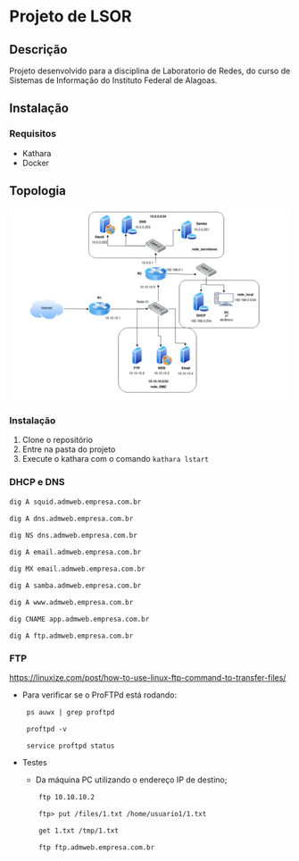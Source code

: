 # Projeto de LSOR


## Descrição

Projeto desenvolvido para a disciplina de Laboratorio de Redes, do curso de Sistemas de Informação do Instituto Federal de Alagoas.

## Instalação

### Requisitos

- Kathara
- Docker

## Topologia

![Topologia](
https://raw.githubusercontent.com/irfm1/projeto-lsor/main/topologia.png)



### Instalação

1. Clone o repositório
2. Entre na pasta do projeto
3. Execute o kathara com o comando `kathara lstart`

### DHCP e DNS

````
dig A squid.admweb.empresa.com.br
````

````
dig A dns.admweb.empresa.com.br
````

````
dig NS dns.admweb.empresa.com.br
````

````
dig A email.admweb.empresa.com.br
````

````
dig MX email.admweb.empresa.com.br
````

````
dig A samba.admweb.empresa.com.br
````

````
dig A www.admweb.empresa.com.br
````

````
dig CNAME app.admweb.empresa.com.br
````

````
dig A ftp.admweb.empresa.com.br
````

### FTP

https://linuxize.com/post/how-to-use-linux-ftp-command-to-transfer-files/

- Para verificar se o ProFTPd está rodando:
   ````
    ps auwx | grep proftpd
   ````
   ````
    proftpd -v
   ````
   ````
    service proftpd status
   ````

- Testes
    - Da máquina PC utilizando o endereço IP de destino; 

    ````
        ftp 10.10.10.2
    ````
    
    ````
        ftp> put /files/1.txt /home/usuario1/1.txt
    ````
    
    ````
        get 1.txt /tmp/1.txt
    ````

    ````
        ftp ftp.admweb.empresa.com.br
    ````




